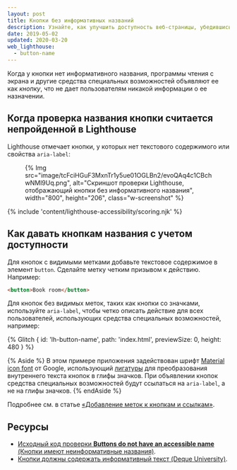 ```yaml
---
layout: post
title: Кнопки без информативных названий
description: Узнайте, как улучшить доступность веб-страницы, убедившись, что все кнопки имеют понятные названия для пользователей, применяющих специальные возможности.
date: 2019-05-02
updated: 2020-03-20
web_lighthouse:
  - button-name
---
```


Когда у кнопки нет информативного названия, программы чтения с экрана и другие средства специальных возможностей объявляют ее как *кнопку*, что не дает пользователям никакой информации о ее назначении.

## Когда проверка названия кнопки считается непройденной в Lighthouse

Lighthouse отмечает кнопки, у которых нет текстового содержимого или свойства `aria-label`:

<figure class="w-figure">{% Img src="image/tcFciHGuF3MxnTr1y5ue01OGLBn2/evoQAq4c1CBchwNMl9Uq.png", alt="Скриншот проверки Lighthouse, отображающий кнопки без информативного названия", width="800", height="206", class="w-screenshot" %}</figure>

{% include 'content/lighthouse-accessibility/scoring.njk' %}

## Как давать кнопкам названия с учетом доступности

Для кнопок с видимыми метками добавьте текстовое содержимое в элемент `button`. Сделайте метку четким призывом к действию. Например:

```html
<button>Book room</button>
```

Для кнопок без видимых меток, таких как кнопки со значками, используйте `aria-label`, чтобы четко описать действие для всех пользователей, использующих средства специальных возможностей, например:

{% Glitch { id: 'lh-button-name', path: 'index.html', previewSize: 0, height: 480 } %}

{% Aside %} В этом примере приложения задействован шрифт [Material icon font](https://google.github.io/material-design-icons/) от Google, использующий [лигатуры](https://alistapart.com/article/the-era-of-symbol-fonts/) для преобразования внутреннего текста кнопок в глифы значков. При объявлении кнопок средства специальных возможностей будут ссылаться на `aria-label`, а не на глифы значков. {% endAside %}

Подробнее см. в статье [«Добавление меток к кнопкам и ссылкам»](/labels-and-text-alternatives#label-buttons-and-links).

## Ресурсы

- [Исходный код проверки **Buttons do not have an accessible name** (Кнопки имеют неинформативные названия)](https://github.com/GoogleChrome/lighthouse/blob/master/lighthouse-core/audits/accessibility/button-name.js).
- [Кнопки должны содержать информативный текст (Deque University)](https://dequeuniversity.com/rules/axe/3.3/button-name).
